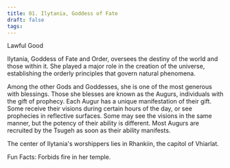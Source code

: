 ```yaml
---
title: 01. Ilytania, Goddess of Fate
draft: false
tags:
---
```

Lawful Good

Ilytania, Goddess of Fate and Order, oversees the destiny of the world and those within it. She played a major role in the creation of the universe, establishing the orderly principles that govern natural phenomena. 

Among the other Gods and Goddesses, she is one of the most generous with blessings. Those she blesses are known as the Augurs, individuals with the gift of prophecy. Each Augur has a unique manifestation of their gift. Some receive their visions during certain hours of the day, or see prophecies in reflective surfaces. Some may see the visions in the same manner, but the potency of their ability is different. Most Augurs are recruited by the Tsugeh as soon as their ability manifests. 

The center of Ilytania's worshippers lies in Rhankiin, the capitol of Vhiarlat. 


Fun Facts:
Forbids fire in her temple. 